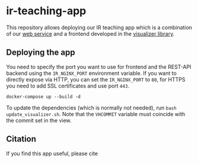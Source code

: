 # ir-teaching-app
This repository allows deploying our IR teaching app which is a combination of our [web service](https://github.com/cheminfo-py/xtbservice) and a frontend developed in the [visualizer library](https://github.com/NPellet/visualizer). 


## Deploying the app 

You need to specify the port you want to use for frontend and the REST-API backend using the `IR_NGINX_PORT` environment variable. 
If you want to directly expose via HTTP, you can set the `IR_NGINX_PORT` to `80`, for HTTPS you need to add SSL certificates and use port `443`.

```
docker-compose up --build -d
```

To update the dependencies (which is normally not needed), run `bash update_visualizer.sh`. Note that the `VHCOMMIT` variable must coincide with the commit set in the view.

## Citation 
If you find this app useful, please cite 
